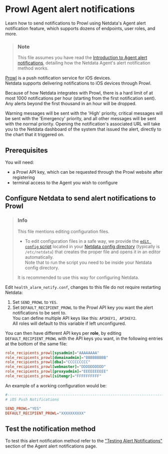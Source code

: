 # Prowl Agent alert notifications

Learn how to send notifications to Prowl using Netdata's Agent alert notification feature, which supports dozens of endpoints, user roles, and more.

> ### Note
>
> This file assumes you have read the [Introduction to Agent alert notifications](https://github.com/netdata/netdata/blob/master/health/notifications/README.md), detailing how the Netdata Agent's alert notification method works.

[Prowl](https://www.prowlapp.com/) is a push notification service for iOS devices.  
Netdata supports delivering notifications to iOS devices through Prowl.

Because of how Netdata integrates with Prowl, there is a hard limit of
at most 1000 notifications per hour (starting from the first notification
sent). Any alerts beyond the first thousand in an hour will be dropped.

Warning messages will be sent with the 'High' priority, critical messages
will be sent with the 'Emergency' priority, and all other messages will
be sent with the normal priority.  Opening the notification's associated
URL will take you to the Netdata dashboard of the system that issued
the alert, directly to the chart that it triggered on.

## Prerequisites

You will need:

- a Prowl API key, which can be requested through the Prowl website after registering
- terminal access to the Agent you wish to configure

## Configure Netdata to send alert notifications to Prowl

> ### Info
>
> This file mentions editing configuration files.  
>
> - To edit configuration files in a safe way, we provide the [`edit config` script](https://github.com/netdata/netdata/blob/master/docs/configure/nodes.md#use-edit-config-to-edit-configuration-files) located in your [Netdata config directory](https://github.com/netdata/netdata/blob/master/docs/configure/nodes.md#the-netdata-config-directory) (typically is `/etc/netdata`) that creates the proper file and opens it in an editor automatically.  
> Note that to run the script you need to be inside your Netdata config directory.
>
> It is recommended to use this way for configuring Netdata.

Edit `health_alarm_notify.conf`, changes to this file do not require restarting Netdata:

1. Set `SEND_PROWL` to `YES`.
2. Set `DEFAULT_RECIPIENT_PROWL` to the Prowl API key you want the alert notifications to be sent to.  
   You can define multiple API keys like this: `APIKEY1, APIKEY2`.  
   All roles will default to this variable if left unconfigured.

You can then have different API keys per **role**, by editing `DEFAULT_RECIPIENT_PROWL` with the API keys you want, in the following entries at the bottom of the same file:

```conf
role_recipients_prowl[sysadmin]="AAAAAAAA"
role_recipients_prowl[domainadmin]="BBBBBBBBB"
role_recipients_prowl[dba]="CCCCCCCCC"
role_recipients_prowl[webmaster]="DDDDDDDDDD"
role_recipients_prowl[proxyadmin]="EEEEEEEEEE"
role_recipients_prowl[sitemgr]="FFFFFFFFFF"
```

An example of a working configuration would be:

```conf
#------------------------------------------------------------------------------
# iOS Push Notifications

SEND_PROWL="YES"
DEFAULT_RECIPIENT_PROWL="XXXXXXXXXX"
```

## Test the notification method

To test this alert notification method refer to the ["Testing Alert Notifications"](https://github.com/netdata/netdata/blob/master/health/notifications/README.md#testing-alert-notifications) section of the Agent alert notifications page.
